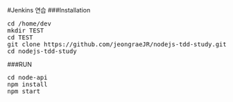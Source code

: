 #Jenkins 연습
###Installation
<pre>
cd /home/dev
mkdir TEST
cd TEST
git clone https://github.com/jeongraeJR/nodejs-tdd-study.git
cd nodejs-tdd-study
</pre>
###RUN
<pre>
cd node-api
npm install
npm start
</pre>
